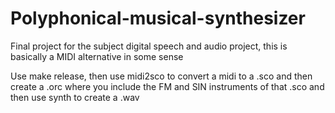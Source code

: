 # Polyphonical-musical-synthesizer
Final project for the subject digital speech and audio project, this is basically a MIDI alternative in some sense

Use make release, then use midi2sco to convert a midi to a .sco and then create a .orc where you include the FM and SIN instruments of that .sco and then use synth to create a .wav
